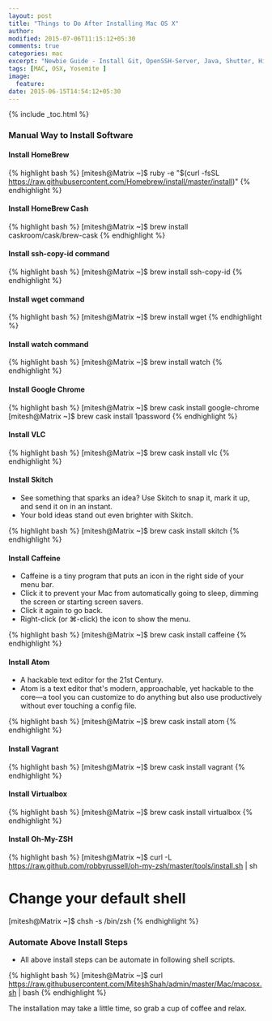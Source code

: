 ```yaml
---
layout: post
title: "Things to Do After Installing Mac OS X"
author:
modified: 2015-07-06T11:15:12+05:30
comments: true
categories: mac
excerpt: "Newbie Guide - Install Git, OpenSSH-Server, Java, Shutter, Hipchat, VLC and Google Chrome on Mac OS"
tags: [MAC, OSX, Yosemite ]
image:
  feature:
date: 2015-06-15T14:54:12+05:30
---
```


{% include _toc.html %}

### Manual Way to Install Software

#### Install HomeBrew
{% highlight bash %}
[mitesh@Matrix ~]$ ruby -e "$(curl -fsSL https://raw.githubusercontent.com/Homebrew/install/master/install)"
{% endhighlight %}

#### Install HomeBrew  Cash
{% highlight bash %}
[mitesh@Matrix ~]$ brew install caskroom/cask/brew-cask
{% endhighlight %}

#### Install ssh-copy-id command
{% highlight bash %}
[mitesh@Matrix ~]$ brew install ssh-copy-id
{% endhighlight %}

#### Install wget command
{% highlight bash %}
[mitesh@Matrix ~]$ brew install wget
{% endhighlight %}

#### Install watch command
{% highlight bash %}
[mitesh@Matrix ~]$ brew install watch
{% endhighlight %}

#### Install Google Chrome
{% highlight bash %}
[mitesh@Matrix ~]$ brew cask install google-chrome
[mitesh@Matrix ~]$ brew cask install 1password
{% endhighlight %}

#### Install VLC
{% highlight bash %}
[mitesh@Matrix ~]$ brew cask install vlc
{% endhighlight %}

#### Install Skitch
* See something that sparks an idea? Use Skitch to snap it, mark it up, and send it on in an instant.
* Your bold ideas stand out even brighter with Skitch.

{% highlight bash %}
[mitesh@Matrix ~]$ brew cask install skitch
{% endhighlight %}

#### Install Caffeine

* Caffeine is a tiny program that puts an icon in the right side of your menu bar.
* Click it to prevent your Mac from automatically going to sleep, dimming the screen or starting screen savers.
* Click it again to go back.
* Right-click (or ⌘-click) the icon to show the menu.

{% highlight bash %}
[mitesh@Matrix ~]$ brew cask install caffeine
{% endhighlight %}

#### Install Atom

* A hackable text editor for the 21st Century.
* Atom is a text editor that's modern, approachable, yet hackable to the core—a tool you can customize to do anything but also use productively without ever touching a config file.

{% highlight bash %}
[mitesh@Matrix ~]$ brew cask install atom
{% endhighlight %}

#### Install Vagrant
{% highlight bash %}
[mitesh@Matrix ~]$ brew cask install vagrant
{% endhighlight %}

#### Install Virtualbox
{% highlight bash %}
[mitesh@Matrix ~]$ brew cask install virtualbox
{% endhighlight %}

#### Install Oh-My-ZSH
{% highlight bash %}
[mitesh@Matrix ~]$ curl -L https://raw.github.com/robbyrussell/oh-my-zsh/master/tools/install.sh | sh

# Change your default shell
[mitesh@Matrix ~]$ chsh -s /bin/zsh
{% endhighlight %}

### Automate Above Install Steps

* All above install steps can be automate in following shell scripts.

{% highlight bash %}
[mitesh@Matrix ~]$ curl https://raw.githubusercontent.com/MiteshShah/admin/master/Mac/macosx.sh | bash
{% endhighlight %}


The installation may take a little time, so grab a cup of coffee <i class="fa fa-coffee"></i> and relax.
